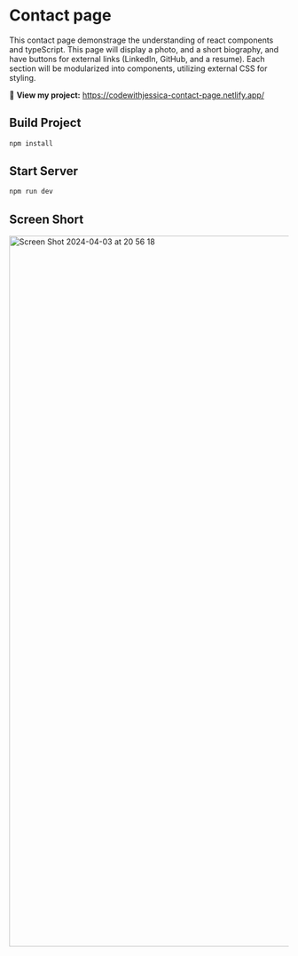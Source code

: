 # Contact page

This contact page demonstrage the understanding of react components and typeScript. This page will display a photo, and a short biography, and have buttons for external links (LinkedIn, GitHub, and a resume). Each section will be modularized into components, utilizing external CSS for styling.


🔗 <b>View my project:</b> https://codewithjessica-contact-page.netlify.app/

## Build Project

```bash
npm install
```

## Start Server

```bash
npm run dev
```
## Screen Short
<img width="1280" alt="Screen Shot 2024-04-03 at 20 56 18" src="https://github.com/codewithjessica/contact-page/assets/112827168/b9ed732d-9cd9-4962-9d88-398a50047e66">



